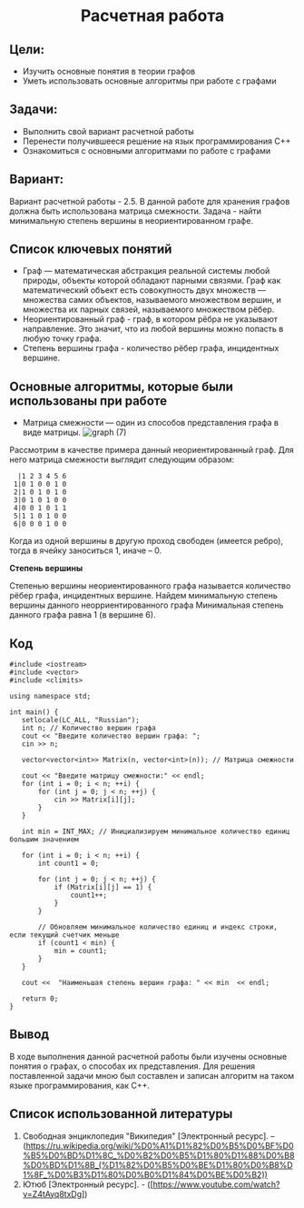 <h1 align="center">Расчетная работа</h1>

## Цели:
* Изучить основные понятия в теории графов 
* Уметь использовать основные алгоритмы при работе с графами
  
## Задачи:
* Выполнить свой вариант расчетной работы
* Перенести получившееся решение на язык программирования С++
* Ознакомиться с основными алгоритмами по работе с графами
  
## Вариант:
Вариант расчетной работы - 2.5. В данной работе для хранения графов должна быть использована матрица смежности. Задача - найти минимальную степень вершины в неориентированном графе.

## Список ключевых понятий 
* Граф — математическая абстракция реальной системы любой природы, объекты которой обладают парными связями. Граф как математический объект есть совокупность двух множеств — множества самих объектов, называемого множеством вершин, и множества их парных связей, называемого множеством рёбер.
* Неориентированный граф - граф, в котором рёбра не указывают направление. Это значит, что из любой вершины можно попасть в любую точку графа.
* Степень вершины графа - количество рёбер графа, инцидентных вершине.
  
## Основные алгоритмы, которые были использованы при работе

* Матрица смежности — один из способов представления графа в виде матрицы.
![graph (7)](https://github.com/iis-42x70x/RPIIS/blob/%D0%92%D0%B5%D0%B3%D0%B5%D1%80%D0%B0_%D0%9C/sem1/RR/6n-graf.png)

Рассмотрим в качестве примера данный неориентированный граф. Для него матрица смежности выглядит следующим образом:
 ```
   |1 2 3 4 5 6
  1|0 1 0 0 1 0
  2|1 0 1 0 1 0
  3|0 1 0 1 0 0
  4|0 0 1 0 1 1 
  5|1 1 0 1 0 0
  6|0 0 0 1 0 0
  ```
Когда из одной вершины в другую проход свободен (имеется ребро), тогда в ячейку заноситься 1, иначе – 0.

**Степень вершины**

Степенью вершины неориентированного графа называется количество рёбер графа, инцидентных вершине.
Найдем минимальную степень вершины данного неорриентированного графа
Минимальная степень данного графа равна 1 (в вершине 6).

## Код

 ```
#include <iostream>
#include <vector>
#include <climits>

using namespace std;

int main() {
    setlocale(LC_ALL, "Russian");
    int n; // Количество вершин графа
    cout << "Введите количество вершин графа: ";
    cin >> n;

    vector<vector<int>> Matrix(n, vector<int>(n)); // Матрица смежности

    cout << "Введите матрицу смежности:" << endl;
    for (int i = 0; i < n; ++i) {
        for (int j = 0; j < n; ++j) {
            cin >> Matrix[i][j];
        }
    }

    int min = INT_MAX; // Инициализируем минимальное количество единиц большим значением

    for (int i = 0; i < n; ++i) {
        int count1 = 0;

        for (int j = 0; j < n; ++j) {
            if (Matrix[i][j] == 1) {
                count1++;
            }
        }

        // Обновляем минимальное количество единиц и индекс строки, если текущий счетчик меньше
        if (count1 < min) {
            min = count1;
        }
    }

    cout <<  "Наименьшая степень вершин графа: " << min  << endl;

    return 0;
}
 ```

## Вывод

В ходе выполнения данной расчетной работы были изучены основные понятия о графах, о способах их представления. Для решения поставленной задачи мною был составлен и записан алгоритм на таком языке программирования, как C++. 

## Список использованной литературы

1. Свободная энциклопедия "Википедия" \[Электронный ресурс\]. – (https://ru.wikipedia.org/wiki/%D0%A1%D1%82%D0%B5%D0%BF%D0%B5%D0%BD%D1%8C_%D0%B2%D0%B5%D1%80%D1%88%D0%B8%D0%BD%D1%8B_(%D1%82%D0%B5%D0%BE%D1%80%D0%B8%D1%8F_%D0%B3%D1%80%D0%B0%D1%84%D0%BE%D0%B2))
2. Ютюб  \[Электронный ресурс\]. - ([https://www.youtube.com/watch?v=Z4tAyq8txDg])

